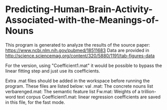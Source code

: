 # Predicting-Human-Brain-Activity-Associated-with-the-Meanings-of-Nouns
This program is generated to analyze the results of the source paper: https://www.ncbi.nlm.nih.gov/pubmed/18511683
Data are provided in http://science.sciencemag.org/content/320/5880/1191/tab-figures-data

For the <fast> version, using "Coefficient1.mat" it would be possible to bypass the linear fitting step and just use its coefficients.

Extra .mat files should be added in the workspace before running the program. These files are listed below:
val .mat: The concrete nouns list
verbarenged.mat: The semantic feature list
Fw.mat: Weights of a trillion-word text corpus 
Coefficient1.mat: linear regression coefficients are saved in this file, for the fast mode.
